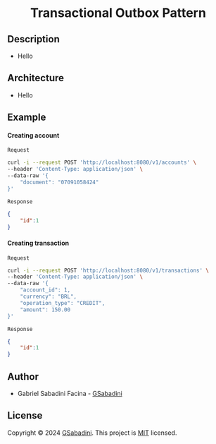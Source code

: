 <h1 align="center">Transactional Outbox Pattern</h1>

## Description
- Hello 

## Architecture
- Hello

## Example

#### Creating account
`Request`
```bash
curl -i --request POST 'http://localhost:8080/v1/accounts' \
--header 'Content-Type: application/json' \
--data-raw '{
    "document": "07091058424"
}'
```

`Response`
```json
{
    "id":1
}
```

#### Creating transaction
`Request`
```bash
curl -i --request POST 'http://localhost:8080/v1/transactions' \
--header 'Content-Type: application/json' \
--data-raw '{
    "account_id": 1,
    "currency": "BRL",
    "operation_type": "CREDIT",
    "amount": 150.00
}'
```

`Response`
```json
{
    "id":1
}
```

## Author
- Gabriel Sabadini Facina - [GSabadini](https://github.com/GSabadini)

## License
Copyright © 2024 [GSabadini](https://github.com/GSabadini).
This project is [MIT](LICENSE) licensed.